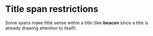 # Title span restrictions

Some spans make little sense within a title (like **beacon** since a title is already drawing attention to itself).
